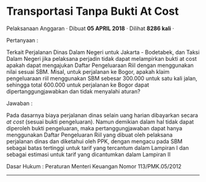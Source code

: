 Transportasi Tanpa Bukti At Cost
================================

Pelaksanaan Anggaran · Dibuat **05 APRIL 2018** · Dilihat **8286 kali** ·

Pertanyaan :

Terkait Perjalanan Dinas Dalam Negeri untuk Jakarta - Bodetabek, dan Taksi Dalam Negeri jika pelaksana perjadin tidak dapat melampirkan bukti at cost apakah dapat mengajukan Daftar Pengeluaraan Riil dengan menggunakan nilai sesuai SBM. Misal, untuk perjalanan ke Bogor, apakah klaim pengeluaraan riil menggunakan SBM sebesar 300.000 untuk satu kali jalan, sehingga total 600.000 untuk perjalanan ke Bogor dapat dipertanggungjawabkan dan tidak menyalahi aturan?  

Jawaban :

Pada dasarnya biaya perjalanan dinas selain uang harian dibayarkan secara _at cost_ (sesuai bukti pengeluaran). Namun demikian dalam hal tidak dapat diperoleh bukti pengeluaran, maka pertanggungjawaban dapat hanya menggunakan Daftar Pengeluaran Riil yang dibuat oleh pelaksana perjalanan dinas dan diketahui oleh PPK, dengan mengacu pada SBM sebagai batas tertinggi untuk tarif yang tercantum dalam Lampiran I dan sebagai estimasi untuk tarif yang dicantumkan dalam Lampiran II

Dasar Hukum : Peraturan Menteri Keuangan Nomor 113/PMK.05/2012  

  

  
  
  

* * *